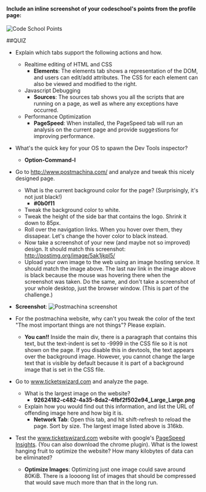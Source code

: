 #### Include an inline screenshot of your codeschool's points from the profile page:

![Code School Points](http://i.imgur.com/KjrySYp.png "Code School Points")

##QUIZ
* Explain which tabs support the following actions and how.
  * Realtime editing of HTML and CSS
    * **Elements**: The elements tab shows a representation of the DOM, and users can edit/add attributes. The CSS for each element can also be viewed and modified to the right.
  * Javascript Debugging
    * **Sources**: The sources tab shows you all the scripts that are running on a page, as well as where any exceptions have occurred.
  * Performance Optimization
    * **PageSpeed**: When installed, the PageSpeed tab will run an analysis on the current page and provide suggestions for improving performance.

* What's the quick key for your OS to spawn the Dev Tools inspector?
  * **Option-Command-I**

* Go to http://www.postmachina.com/ and analyze and tweak this nicely designed page.
  * What is the current background color for the page?  (Surprisingly, it's not just black!)
    * **#0b0f11**
  * Tweak the background color to white.
  * Tweak the height of the side bar that contains the logo.  Shrink it down to 85px.
  * Roll over the navigation links.  When you hover over them, they dissapear.  Let's change the hover color to black instead.
  * Now take a screenshot of your new (and maybe not so improved) design.  It should match this screenshot: http://postimg.org/image/5ak1jkpl5/
  * Upload your own image to the web using an image hosting service.  It should match the image above. The last nav link in the image above is black because the mouse was hovering there when the screenshot was taken. Do the same, and don't take a screenshot of your whole desktop, just the browser window. (This is part of the challenge.)
* **Screenshot**: ![Postmachina screenshot](http://i.imgur.com/DoHuoy2.png "Postmachina screenshot")

* For the postmachina website, why can't you tweak the color of the text "The most important things are not things"?  Please explain.
  * **You can!!** Inside the main div, there is a paragraph that contains this text, but the text-indent is set to -9999 in the CSS file so it is not shown on the page. If you disable this in devtools, the text appears over the background image. However, you cannot change the large text that is visible by default because it is part of a background image that is set in the CSS file.

* Go to www.ticketswizard.com and analyze the page.  
  * What is the largest image on the website?
    * **92624182-c482-4a35-8da2-4fbf2f502e94_Large_Large.png**
  * Explain how you would find out this information, and list the URL of offending image here and how big it is.
    * **Network Tab**: Open this tab, and hit shift-refresh to reload the page. Sort by size. The largest image listed above is 316kb.

* Test the www.ticketswizard.com website with google's [PageSpeed Insights](http://www.ticketswizard.com/).  (You can also download the chrome plugin).  What is the lowest hanging fruit to optimize the website?  How many kilobytes of data can be eliminated?
  * **Optimize Images**: Optimizing just one image could save around 80KiB. There is a loooong list of images that should be compressed that would save much more than that in the long run.